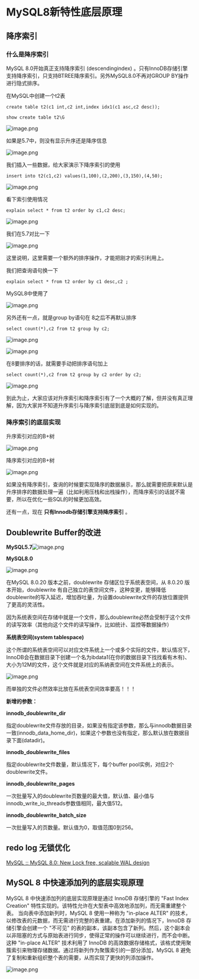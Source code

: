 # MySQL8新特性底层原理

## 降序索引

### 什么是降序索引

MySQL 8.0开始真正支持降序索引 (descendingindex) 。只有InnoDB存储引擎支持降序索引，只支持BTREE降序索引。另外MySQL8.0不再对GROUP BY操作进行隐式排序。

在MySQL中创建一个t2表

```
create table t2(c1 int,c2 int,index idx1(c1 asc,c2 desc));

show create table t2\G

```

![image.png](https://fynotefile.oss-cn-zhangjiakou.aliyuncs.com/fynote/fyfile/5983/1653544165079/75d8a1f112174a0eae3bdcc329844c80.png)

如果是5.7中，则没有显示升序还是降序信息

![image.png](https://fynotefile.oss-cn-zhangjiakou.aliyuncs.com/fynote/fyfile/5983/1653544165079/44eda4306a624a77ae6f4c9bf3811143.png)

我们插入一些数据，给大家演示下降序索引的使用

```
insert into t2(c1,c2) values(1,100),(2,200),(3,150),(4,50);
```

![image.png](https://fynotefile.oss-cn-zhangjiakou.aliyuncs.com/fynote/fyfile/5983/1653544165079/6c688fd5a39342a08158c5cdecc8592b.png)

看下索引使用情况

```
explain select * from t2 order by c1,c2 desc;
```

![image.png](https://fynotefile.oss-cn-zhangjiakou.aliyuncs.com/fynote/fyfile/5983/1653544165079/74a77cd932174740a18b3b6b28e19617.png)

我们在5.7对比一下

![image.png](https://fynotefile.oss-cn-zhangjiakou.aliyuncs.com/fynote/fyfile/5983/1653544165079/9dfcf7f4f605455b851f3ae64c5b2fa5.png)

这里说明，这里需要一个额外的排序操作，才能把刚才的索引利用上。

我们把查询语句换一下

```
explain select * from t2 order by c1 desc,c2 ;
```

MySQL8中使用了

![image.png](https://fynotefile.oss-cn-zhangjiakou.aliyuncs.com/fynote/fyfile/5983/1653544165079/00d9db6d7c71430a955e7107a0678461.png)

另外还有一点，就是group by语句在 8之后不再默认排序

```
select count(*),c2 from t2 group by c2;
```

![image.png](https://fynotefile.oss-cn-zhangjiakou.aliyuncs.com/fynote/fyfile/5983/1653544165079/e51a002e1f034c15bad26b7781532518.png)

![image.png](https://fynotefile.oss-cn-zhangjiakou.aliyuncs.com/fynote/fyfile/5983/1653544165079/4bbbf1e99fa847479e232377e5d66a77.png)

在8要排序的话，就需要手动把排序语句加上

```
select count(*),c2 from t2 group by c2 order by c2;
```

![image.png](https://fynotefile.oss-cn-zhangjiakou.aliyuncs.com/fynote/fyfile/5983/1653544165079/23c4a24d51db40e4aaae81792d4b8a40.png)

到此为止，大家应该对升序索引和降序索引有了一个大概的了解，但并没有真正理解，因为大家并不知道升序索引与降序索引底层到底是如何实现的。

### 降序索引的底层实现

升序索引对应的B+树

![image.png](https://fynotefile.oss-cn-zhangjiakou.aliyuncs.com/fynote/fyfile/5983/1656320896043/b595577948f94b2b84de3d79557eb9fc.png)

降序索引对应的B+树

![image.png](https://fynotefile.oss-cn-zhangjiakou.aliyuncs.com/fynote/fyfile/5983/1656320896043/d9b945594d154f63b167b3c6c150a99b.png)

如果没有降序索引，查询的时候要实现降序的数据展示，那么就需要把原来默认是升序排序的数据处理一遍（比如利用压栈和出栈操作），而降序索引的话就不需要，所以在优化一些SQL的时候更加高效。

还有一点，现在 **只有Innodb存储引擎支持降序索引** 。

## Doublewrite Buffer的改进

**MySQL5.7**![image.png](https://fynotefile.oss-cn-zhangjiakou.aliyuncs.com/fynote/fyfile/5983/1656320896043/d462b4c147bc41148f82bee5564c02b3.png)

**MySQL8.0**

![image.png](https://fynotefile.oss-cn-zhangjiakou.aliyuncs.com/fynote/fyfile/5983/1656320896043/2b08d8cf75e64ceb909b03ce818cb287.png)

在MySQL 8.0.20 版本之前，doublewrite 存储区位于系统表空间，从 8.0.20 版本开始，doublewrite 有自己独立的表空间文件，这种变更，能够降低doublewrite的写入延迟，增加吞吐量，为设置doublewrite文件的存放位置提供了更高的灵活性。

因为系统表空间在存储中就是一个文件，那么doublewrite必然会受制于这个文件的读写效率（其他向这个文件的读写操作，比如统计、监控等数据操作）

**系统表空间(system tablespace)**

这个所谓的系统表空间可以对应文件系统上一个或多个实际的文件，默认情况下，InnoDB会在数据目录下创建一个名为ibdata1(在你的数据目录下找找看有木有)、大小为12M的文件，这个文件就是对应的系纳表空间在文件系统上的表示。

![image.png](https://fynotefile.oss-cn-zhangjiakou.aliyuncs.com/fynote/fyfile/5983/1654000409075/6d3767c7708848ddb0b110e20df12388.png)

而单独的文件必然效率比放在系统表空间效率要高！！！

**新增的参数：**

**innodb_doublewrite_dir**

指定doublewrite文件存放的目录，如果没有指定该参数，那么与innodb数据目录一致(innodb_data_home_dir)，如果这个参数也没有指定，那么默认放在数据目录下面(datadir)。

**innodb_doublewrite_files**

指定doublewrite文件数量，默认情况下，每个buffer pool实例，对应2个doublewrite文件。

**innodb_doublewrite_pages**

一次批量写入的doublewrite页数量的最大值，默认值、最小值与innodb_write_io_threads参数值相同，最大值512。

**innodb_doublewrite_batch_size**

一次批量写入的页数量。默认值为0，取值范围0到256。

## redo log 无锁优化

[MySQL :: MySQL 8.0: New Lock free, scalable WAL design](https://dev.mysql.com/blog-archive/mysql-8-0-new-lock-free-scalable-wal-design/)

## MySQL 8 中快速添加列的底层实现原理

MySQL 8 中快速添加列的底层实现原理是通过 InnoDB 存储引擎的 "Fast Index Creation" 特性实现的。该特性允许在大型表中高效地添加列，而无需重建整个表。
当向表中添加新列时，MySQL 8 使用一种称为 "in-place ALTER" 的技术，以修改表的元数据，而无需进行完整的表重建。在添加新列的情况下，InnoDB 存储引擎会创建一个 "不可见" 的表的副本，该副本包含了新列。然后，这个副本会以非阻塞的方式与原始表进行同步，使得正常的操作可以继续进行，而不会中断。
这种 "in-place ALTER" 技术利用了 InnoDB 的高效数据存储格式，该格式使用聚簇索引来物理存储数据。通过将新列作为聚簇索引的一部分添加，MySQL 8 避免了复制和重新组织整个表的需要，从而实现了更快的列添加操作。

![image.png](https://fynotefile.oss-cn-zhangjiakou.aliyuncs.com/fynote/fyfile/5983/1656320896043/c54c878ca10144eeb2e5bcdc829bdbad.png)
